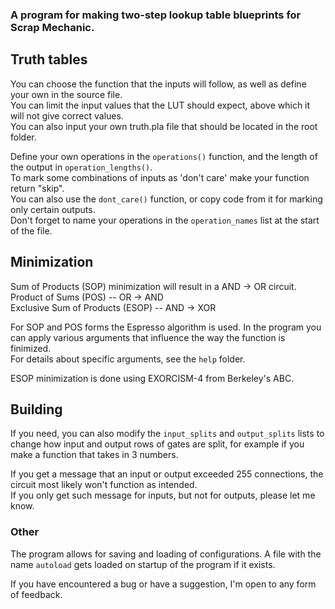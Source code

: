 ### A program for making two-step lookup table blueprints for Scrap Mechanic.

## Truth tables
You can choose the function that the inputs will follow, as well as define your own in the source file.  
You can limit the input values that the LUT should expect, above which it will not give correct values.  
You can also input your own truth.pla file that should be located in the root folder.  

Define your own operations in the `operations()` function, and the length of the output in `operation_lengths()`.  
To mark some combinations of inputs as 'don't care' make your function return "skip".  
You can also use the `dont_care()` function, or copy code from it for marking only certain outputs.  
Don't forget to name your operations in the `operation_names` list at the start of the file.  

## Minimization
Sum of Products (SOP) minimization will result in a AND -> OR circuit.  
Product of Sums (POS)  --  OR -> AND  
Exclusive Sum of Products (ESOP)  --  AND -> XOR  

For SOP and POS forms the Espresso algorithm is used. In the program you can apply various arguments that influence the way the function is finimized.  
For details about specific arguments, see the `help` folder.  

ESOP minimization is done using EXORCISM-4 from Berkeley's ABC.  

## Building
If you need, you can also modify the `input_splits` and `output_splits` lists to change how input and output rows of gates are split, for example if you make a function that takes in 3 numbers.  

If you get a message that an input or output exceeded 255 connections, the circuit most likely won't function as intended.  
If you only get such message for inputs, but not for outputs, please let me know.  

### Other
The program allows for saving and loading of configurations. A file with the name `autoload` gets loaded on startup of the program if it exists.  


If you have encountered a bug or have a suggestion, I'm open to any form of feedback.  